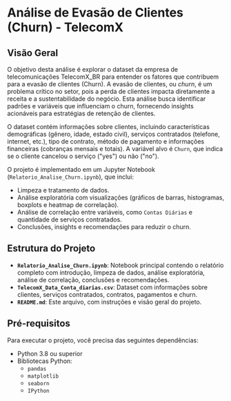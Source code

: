 # Análise de Evasão de Clientes (Churn) - TelecomX

## Visão Geral

O objetivo desta análise é explorar o dataset da empresa de telecomunicações TelecomX_BR  para entender os fatores que contribuem para a evasão de clientes (Churn). A evasão de clientes, ou *churn*, é um problema crítico no setor, pois a perda de clientes impacta diretamente a receita e a sustentabilidade do negócio. Esta análise busca identificar padrões e variáveis que influenciam o churn, fornecendo insights acionáveis para estratégias de retenção de clientes.

O dataset contém informações sobre clientes, incluindo características demográficas (gênero, idade, estado civil), serviços contratados (telefone, internet, etc.), tipo de contrato, método de pagamento e informações financeiras (cobranças mensais e totais). A variável alvo é `Churn`, que indica se o cliente cancelou o serviço ("yes") ou não ("no").

O projeto é implementado em um Jupyter Notebook (`Relatorio_Analise_Churn.ipynb`), que inclui:
- Limpeza e tratamento de dados.
- Análise exploratória com visualizações (gráficos de barras, histogramas, boxplots e heatmap de correlação).
- Análise de correlação entre variáveis, como `Contas Diárias` e quantidade de serviços contratados.
- Conclusões, insights e recomendações para reduzir o churn.

## Estrutura do Projeto

- **`Relatorio_Analise_Churn.ipynb`**: Notebook principal contendo o relatório completo com introdução, limpeza de dados, análise exploratória, análise de correlação, conclusões e recomendações.
- **`TelecomX_Data_Conta_diarias.csv`**: Dataset com informações sobre clientes, serviços contratados, contratos, pagamentos e churn.
- **`README.md`**: Este arquivo, com instruções e visão geral do projeto.

## Pré-requisitos
Para executar o projeto, você precisa das seguintes dependências:

- Python 3.8 ou superior
- Bibliotecas Python:
  - `pandas`
  - `matplotlib`
  - `seaborn`
  - `IPython`
